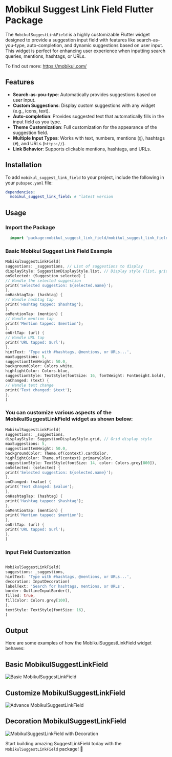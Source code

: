 # Mobikul Suggest Link Field Flutter Package

The `MobikulSuggestLinkField` is a highly customizable Flutter widget designed to provide a suggestion input field with features like search-as-you-type, auto-completion, and dynamic suggestions based on user input. This widget is perfect for enhancing user experience when inputting search queries, mentions, hashtags, or URLs.

To find out more: https://mobikul.com/

## Features

- **Search-as-you-type**: Automatically provides suggestions based on user input.
- **Custom Suggestions**: Display custom suggestions with any widget (e.g., icons, text).
- **Auto-completion**: Provides suggested text that automatically fills in the input field as you type.
- **Theme Customization**: Full customization for the appearance of the suggestion field.
- **Multiple Input Types**: Works with text, numbers, mentions (`@`), hashtags (`#`), and URLs (`https://`).
- **Link Behavior**: Supports clickable mentions, hashtags, and URLs.

## Installation

To add `mobikul_suggest_link_field` to your project, include the following in your `pubspec.yaml` file:

```yaml
dependencies:
  mobikul_suggest_link_field: # ^latest version

```

## Usage
### Import the Package
```dart
  import 'package:mobikul_suggest_link_field/mobikul_suggest_link_field.dart';
```
### Basic Mobikul Suggest Link Field Example
```dart
MobikulSuggestLinkField(
suggestions: _suggestions, // List of suggestions to display
displayStyle: SuggestionDisplayStyle.list, // Display style (list, grid, or chips)
onSelected: (Suggestion selected) {
// Handle the selected suggestion
print('Selected suggestion: ${selected.name}');
},
onHashtagTap: (hashtag) {
// Handle hashtag tap
print('Hashtag tapped: $hashtag');
},
onMentionTap: (mention) {
// Handle mention tap
print('Mention tapped: $mention');
},
onUrlTap: (url) {
// Handle URL tap
print('URL tapped: $url');
},
hintText: 'Type with #hashtags, @mentions, or URLs...',
maxSuggestions: 5,
suggestionItemHeight: 50.0,
backgroundColor: Colors.white,
highlightColor: Colors.blue,
suggestionStyle: TextStyle(fontSize: 16, fontWeight: FontWeight.bold),
onChanged: (text) {
// Handle text change
print('Text changed: $text');
},
)

```

### You can customize various aspects of the MobikulSuggestLinkField widget as shown below:
```dart
MobikulSuggestLinkField(
suggestions: _suggestions,
displayStyle: SuggestionDisplayStyle.grid, // Grid display style
maxSuggestions: 5,
suggestionItemHeight: 50.0,
backgroundColor: Theme.of(context).cardColor,
highlightColor: Theme.of(context).primaryColor,
suggestionStyle: TextStyle(fontSize: 14, color: Colors.grey[800]),
onSelected: (selected) {
print('Selected suggestion: ${selected.name}');
},
onChanged: (value) {
print('Text changed: $value');
},
onHashtagTap: (hashtag) {
print('Hashtag tapped: $hashtag');
},
onMentionTap: (mention) {
print('Mention tapped: $mention');
},
onUrlTap: (url) {
print('URL tapped: $url');
},
)

```

### Input Field Customization
```dart

MobikulSuggestLinkField(
suggestions: _suggestions,
hintText: 'Type with #hashtags, @mentions, or URLs...',
decoration: InputDecoration(
labelText: 'Search for hashtags, mentions, or URLs',
border: OutlineInputBorder(),
filled: true,
fillColor: Colors.grey[100],
),
textStyle: TextStyle(fontSize: 16),
)


```




## Output

Here are some examples of how the MobikulSuggestLinkField widget behaves:

## Basic MobikulSuggestLinkField
![Basic MobikulSuggestLinkField](https://raw.githubusercontent.com/SocialMobikul/mobikul_suggest_link_field/main/basic_field.gif)

## Customize MobikulSuggestLinkField
![Advance MobikulSuggestLinkField](https://raw.githubusercontent.com/SocialMobikul/mobikul_suggest_link_field/main/customized_field.gif)

## Decoration MobikulSuggestLinkField
![MobikulSuggestLinkField with Decoration](https://raw.githubusercontent.com/SocialMobikul/mobikul_suggest_link_field/main/decoration_field.gif)


Start building amazing SuggestLinkField today with the `MobikulSuggestLinkField` package! 🚀
